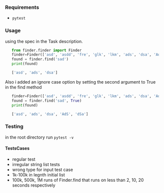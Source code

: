 ### Requirements
- `pytest`

### Usage

using the spec in the Task description.

```python
   from finder.finder import Finder
   finder=Finder(['asd', 'asdd', 'fre', 'glk', 'lkm', 'ads', 'dsa', 'AdS', 'dSa']);
   found = finder.find('sad')
   print(found)
```
```bash
   ['asd', 'ads', 'dsa']
```
Also i added an ignore case option by setting the second argument to True in the find method

```python
   finder=Finder(['asd', 'asdd', 'fre', 'glk', 'lkm', 'ads', 'dsa', 'AdS', 'dSa']);
   found = finder.find('sad', True)
   print(found)
```

```bash
   ['asd', 'ads', 'dsa', 'AdS', 'dSa']
```

### Testing
in the root directory run `pytest -v`

#### TestsCases
- regular test
- irregular string list tests
- wrong type for input test case
- 1k-100k in legnth initial list
- 100k, 500k, 1M runs of Finder.find that runs on less than 2, 10, 20 seconds respectively


